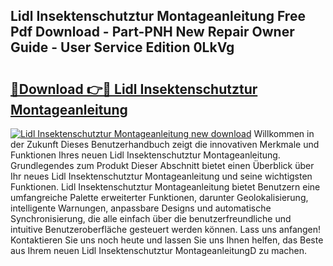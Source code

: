 ## Lidl Insektenschutztur Montageanleitung Free Pdf Download - Part-PNH New Repair Owner Guide - User Service Edition 0LkVg

# <h2><a href="http://df7rtrm.blite.top/?on=Lidl+Insektenschutztur+Montageanleitung">🔗Download 👉🔴 Lidl Insektenschutztur Montageanleitung</a></h2>

[![Lidl Insektenschutztur Montageanleitung new download](https://i.imgur.com/lujVjoI.png)](http://df7rtrm.blite.top/?on=Lidl+Insektenschutztur+Montageanleitung)
Willkommen in der Zukunft Dieses Benutzerhandbuch zeigt die innovativen Merkmale und Funktionen Ihres neuen Lidl Insektenschutztur Montageanleitung. Grundlegendes zum Produkt Dieser Abschnitt bietet einen Überblick über Ihr neues Lidl Insektenschutztur Montageanleitung und seine wichtigsten Funktionen. Lidl Insektenschutztur Montageanleitung bietet Benutzern eine umfangreiche Palette erweiterter Funktionen, darunter Geolokalisierung, intelligente Warnungen, anpassbare Designs und automatische Synchronisierung, die alle einfach über die benutzerfreundliche und intuitive Benutzeroberfläche gesteuert werden können. Lass uns anfangen! Kontaktieren Sie uns noch heute und lassen Sie uns Ihnen helfen, das Beste aus Ihrem neuen Lidl Insektenschutztur MontageanleitungD zu machen.
